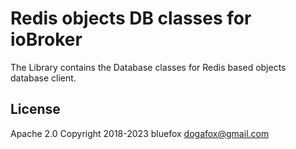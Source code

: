 # Redis objects DB classes for ioBroker
The Library contains the Database classes for Redis based objects database client.

## License
Apache 2.0
Copyright 2018-2023 bluefox <dogafox@gmail.com>  
